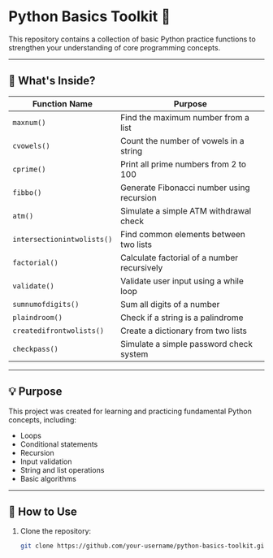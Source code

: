 # Python Basics Toolkit 🐍

This repository contains a collection of basic Python practice functions to strengthen your understanding of core programming concepts.

---

## 📌 What's Inside?

| Function Name           | Purpose                                      |
|------------------------|----------------------------------------------|
| `maxnum()`             | Find the maximum number from a list          |
| `cvowels()`            | Count the number of vowels in a string       |
| `cprime()`             | Print all prime numbers from 2 to 100        |
| `fibbo()`              | Generate Fibonacci number using recursion    |
| `atm()`                | Simulate a simple ATM withdrawal check       |
| `intersectionintwolists()` | Find common elements between two lists     |
| `factorial()`          | Calculate factorial of a number recursively  |
| `validate()`           | Validate user input using a while loop       |
| `sumnumofdigits()`     | Sum all digits of a number                   |
| `plaindroom()`         | Check if a string is a palindrome            |
| `createdifrontwolists()` | Create a dictionary from two lists         |
| `checkpass()`          | Simulate a simple password check system      |

---

## 💡 Purpose

This project was created for learning and practicing fundamental Python concepts, including:
- Loops
- Conditional statements
- Recursion
- Input validation
- String and list operations
- Basic algorithms

---

## 🚀 How to Use

1. Clone the repository:
   ```bash
   git clone https://github.com/your-username/python-basics-toolkit.git
